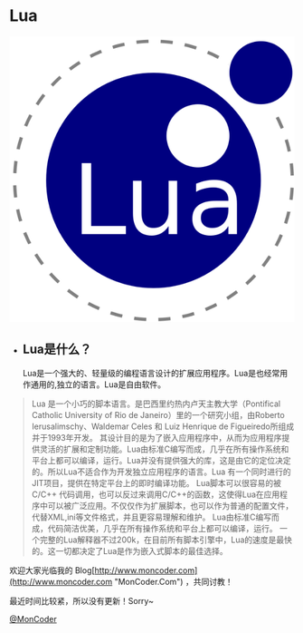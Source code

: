 
# Lua

![](https://github.com/MonCoder/Lua/blob/8f84199c17ac1845f5f06c78dfc2b6722a191952/img/lua.jpg?raw=true)

* Lua是什么？
	------------
	Lua是一个强大的、轻量级的编程语言设计的扩展应用程序。Lua是也经常用作通用的,独立的语言。Lua是自由软件。

> Lua 是一个小巧的脚本语言。是巴西里约热内卢天主教大学（Pontifical Catholic University of Rio de Janeiro）里的一个研究小组，由Roberto Ierusalimschy、Waldemar Celes 和 Luiz Henrique de Figueiredo所组成并于1993年开发。 其设计目的是为了嵌入应用程序中，从而为应用程序提供灵活的扩展和定制功能。Lua由标准C编写而成，几乎在所有操作系统和平台上都可以编译，运行。Lua并没有提供强大的库，这是由它的定位决定的。所以Lua不适合作为开发独立应用程序的语言。Lua 有一个同时进行的JIT项目，提供在特定平台上的即时编译功能。
> Lua脚本可以很容易的被C/C++ 代码调用，也可以反过来调用C/C++的函数，这使得Lua在应用程序中可以被广泛应用。不仅仅作为扩展脚本，也可以作为普通的配置文件，代替XML,ini等文件格式，并且更容易理解和维护。 Lua由标准C编写而成，代码简洁优美，几乎在所有操作系统和平台上都可以编译，运行。 一个完整的Lua解释器不过200k，在目前所有脚本引擎中，Lua的速度是最快的。这一切都决定了Lua是作为嵌入式脚本的最佳选择。


欢迎大家光临我的 Blog[http://www.moncoder.com](http://www.moncoder.com "MonCoder.Com") ，共同讨教！

最近时间比较紧，所以没有更新！Sorry~

[@MonCoder](http://weibo.com/736403457 "@MonCoder")